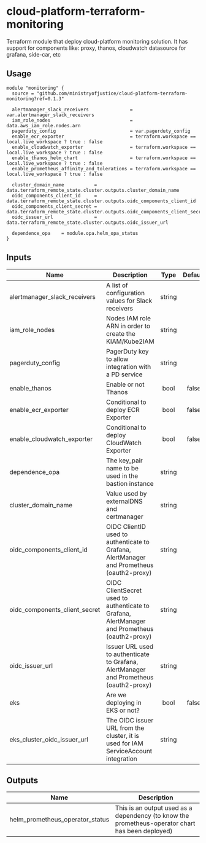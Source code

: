 # cloud-platform-terraform-monitoring

Terraform module that deploy cloud-platform monitoring solution. It has support for components like: proxy, thanos, cloudwatch datasource for grafana, side-car, etc

## Usage

```hcl
module "monitoring" {
  source = "github.com/ministryofjustice/cloud-platform-terraform-monitoring?ref=0.1.3"

  alertmanager_slack_receivers               = var.alertmanager_slack_receivers
  iam_role_nodes                             = data.aws_iam_role.nodes.arn
  pagerduty_config                           = var.pagerduty_config
  enable_ecr_exporter                        = terraform.workspace == local.live_workspace ? true : false
  enable_cloudwatch_exporter                 = terraform.workspace == local.live_workspace ? true : false
  enable_thanos_helm_chart                   = terraform.workspace == local.live_workspace ? true : false
  enable_prometheus_affinity_and_tolerations = terraform.workspace == local.live_workspace ? true : false
  
  cluster_domain_name           = data.terraform_remote_state.cluster.outputs.cluster_domain_name
  oidc_components_client_id     = data.terraform_remote_state.cluster.outputs.oidc_components_client_id
  oidc_components_client_secret = data.terraform_remote_state.cluster.outputs.oidc_components_client_secret
  oidc_issuer_url               = data.terraform_remote_state.cluster.outputs.oidc_issuer_url

  dependence_opa    = module.opa.helm_opa_status
}
```

## Inputs

| Name                         | Description         | Type | Default | Required |
|------------------------------|---------------------|:----:|:-------:|:--------:|
| alertmanager_slack_receivers | A list of configuration values for Slack receivers      | string |  | yes |
| iam_role_nodes               | Nodes IAM role ARN in order to create the KIAM/Kube2IAM | string | | yes |
| pagerduty_config             | PagerDuty key to allow integration with a PD service    | string | | yes |
| enable_thanos                | Enable or not Thanos                                    | bool   | false | no |
| enable_ecr_exporter          | Conditional to deploy ECR Exporter                      | bool   | false | no |
| enable_cloudwatch_exporter   | Conditional to deploy CloudWatch Exporter               | bool   | false | no |
| dependence_opa               | The key_pair name to be used in the bastion instance    | string | | yes |
| cluster_domain_name          | Value used by externalDNS and certmanager               | string | | yes |
| oidc_components_client_id    | OIDC ClientID used to authenticate to Grafana, AlertManager and Prometheus (oauth2-proxy) | string | | yes |
| oidc_components_client_secret | OIDC ClientSecret used to authenticate to Grafana, AlertManager and Prometheus (oauth2-proxy) | string | | yes |
| oidc_issuer_url              | Issuer URL used to authenticate to Grafana, AlertManager and Prometheus (oauth2-proxy) | string | | yes |
| eks                          | Are we deploying in EKS or not?                                                       | bool     | false   | no |
| eks_cluster_oidc_issuer_url  | The OIDC issuer URL from the cluster, it is used for IAM ServiceAccount integration   | string     |  | no |

## Outputs

| Name | Description |
|------|-------------|
| helm_prometheus_operator_status | This is an output used as a dependency (to know the prometheus-operator chart has been deployed) |

